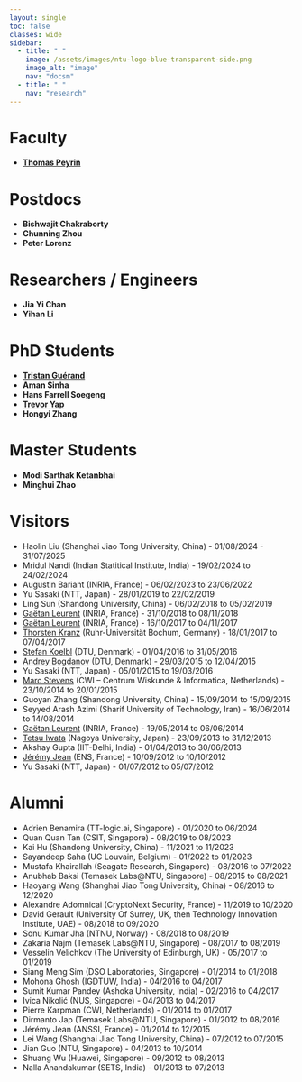 ```yaml
---
layout: single
toc: false
classes: wide
sidebar:
  - title: " "
    image: /assets/images/ntu-logo-blue-transparent-side.png
    image_alt: "image"
    nav: "docsm"
  - title: " "
    nav: "research"
---
```


# Faculty

- **[Thomas Peyrin](https://thomaspeyrin.github.io/web/)**

# Postdocs

- **Bishwajit Chakraborty**
- **Chunning Zhou**
- **Peter Lorenz**

# Researchers / Engineers

- **Jia Yi Chan**
- **Yihan Li**   

# PhD Students

- **[Tristan Guérand](https://tguerand.github.io/)**
- **Aman Sinha**  
- **Hans Farrell Soegeng**
- **[Trevor Yap](https://yap231995.github.io/#)**
- **Hongyi Zhang**

# Master Students

- **Modi Sarthak Ketanbhai**
- **Minghui Zhao**

# Visitors

- Haolin Liu (Shanghai Jiao Tong University, China) - 01/08/2024 - 31/07/2025  
- Mridul Nandi (Indian Statitical Institute, India) - 19/02/2024 to 24/02/2024
- Augustin Bariant (INRIA, France) - 06/02/2023 to 23/06/2022
- Yu Sasaki (NTT, Japan) - 28/01/2019 to 22/02/2019
- Ling Sun (Shandong University, China) - 06/02/2018 to 05/02/2019
- [Gaëtan Leurent](http://www.di.ens.fr/~leurent/) (INRIA, France) - 31/10/2018 to 08/11/2018
- [Gaëtan Leurent](http://www.di.ens.fr/~leurent/) (INRIA, France) - 16/10/2017 to 04/11/2017
- [Thorsten Kranz](http://www.crypto.ruhr-uni-bochum.de/staff/kranz.html.en) (Ruhr-Universität Bochum, Germany) - 18/01/2017 to 07/04/2017
- [Stefan Koelbl](http://www2.compute.dtu.dk/~stek/) (DTU, Denmark) - 01/04/2016 to 31/05/2016
- [Andrey Bogdanov](http://www2.compute.dtu.dk/~anbog/) (DTU, Denmark) - 29/03/2015 to 12/04/2015
- Yu Sasaki (NTT, Japan) - 05/01/2015 to 19/03/2016
- [Marc Stevens](https://marc-stevens.nl/research/) (CWI – Centrum Wiskunde & Informatica, Netherlands) - 23/10/2014 to 20/01/2015
- Guoyan Zhang (Shandong University, China) - 15/09/2014 to 15/09/2015
- Seyyed Arash Azimi (Sharif University of Technology, Iran) - 16/06/2014 to 14/08/2014
- [Gaëtan Leurent](http://www.di.ens.fr/~leurent/) (INRIA, France) - 19/05/2014 to 06/06/2014
- [Tetsu Iwata](http://www.nuee.nagoya-u.ac.jp/labs/tiwata/) (Nagoya University, Japan) - 23/09/2013 to 31/12/2013
- Akshay Gupta (IIT-Delhi, India) - 01/04/2013 to 30/06/2013
- [Jérémy Jean](http://www.di.ens.fr/~jean/) (ENS, France) - 10/09/2012 to 10/10/2012
- Yu Sasaki (NTT, Japan) - 01/07/2012 to 05/07/2012

# Alumni

- Adrien Benamira (TT-logic.ai, Singapore) - 01/2020 to 06/2024
- Quan Quan Tan (CSIT, Singapore) - 08/2019 to 08/2023
- Kai Hu (Shandong University, China) - 11/2021 to 11/2023
- Sayandeep Saha (UC Louvain, Belgium) - 01/2022 to 01/2023
- Mustafa Khairallah (Seagate Research, Singapore) - 08/2016 to 07/2022
- Anubhab Baksi (Temasek Labs@NTU, Singapore) - 08/2015 to 08/2021
- Haoyang Wang (Shanghai Jiao Tong University, China) - 08/2016 to 12/2020  
- Alexandre Adomnicai (CryptoNext Security, France) - 11/2019 to 10/2020  
- David Gerault (University Of Surrey, UK, then Technology Innovation Institute, UAE) - 08/2018 to 09/2020
- Sonu Kumar Jha (NTNU, Norway) - 08/2018 to 08/2019
- Zakaria Najm (Temasek Labs@NTU, Singapore) - 08/2017 to 08/2019
- Vesselin Velichkov (The University of Edinburgh, UK) - 05/2017 to 01/2019
- Siang Meng Sim (DSO Laboratories, Singapore) - 01/2014 to 01/2018
- Mohona Ghosh (IGDTUW, India) - 04/2016 to 04/2017
- Sumit Kumar Pandey (Ashoka University, India) - 02/2016 to 04/2017
- Ivica Nikolić (NUS, Singapore) - 04/2013 to 04/2017
- Pierre Karpman (CWI, Netherlands) - 01/2014 to 01/2017
- Dirmanto Jap (Temasek Labs@NTU, Singapore) - 01/2012 to 08/2016
- Jérémy Jean (ANSSI, France) - 01/2014 to 12/2015
- Lei Wang (Shanghai Jiao Tong University, China) - 07/2012 to 07/2015
- Jian Guo (NTU, Singapore) - 04/2013 to 10/2014
- Shuang Wu (Huawei, Singapore) - 09/2012 to 08/2013
- Nalla Anandakumar (SETS, India) - 01/2013 to 07/2013

